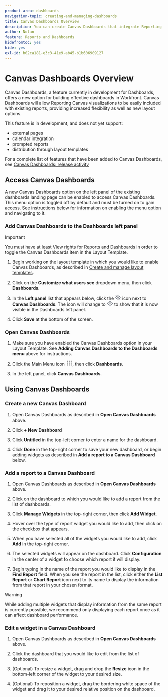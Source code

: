 ```yaml
---
product-area: dashboards
navigation-topic: creating-and-managing-dashboards
title: Canvas Dashboards Overview
description: You can create Canvas Dashboards that integrate Reporting Canvas visualizations with traitional reports and feature new layout options.
author: Nolan
feature: Reports and Dashboards
hidefromtoc: yes
hide: yes
exl-id: b02ca181-e3c3-41e9-ab45-b1b606909127
---
```

# Canvas Dashboards Overview

<!-- Audited: 12/2023 -->

Canvas Dashboards, a feature currently in development for Dashboards, offers a new option for building effective dashboards in Workfront. Canvas Dashboards will allow Reporting Canvas visualizations to be easily included with existing reports, providing increased flexibility as well as new layout options.

This feature is in development, and does not yet support:
* external pages
* calendar integration
* prompted reports
* distribution through layout templates

For a complete list of features that have been added to Canvas Dashboards, see [Canvas Dashboards: release activity](/help/quicksilver/product-announcements/betas/canvas-dashboards-beta/canvas-dashboards-release-activity.md)

## Access Canvas Dashboards

A new Canvas Dashboards option on the left panel of the existing dashboards landing page can be enabled to access Canvas Dashboards. This menu option is toggled off by default and must be turned on to gain access. See instructions below for information on enabling the menu option and navigating to it.

### Add Canvas Dashboards to the Dashboards left panel

>[!IMPORTANT]
>
>You must have at least View rights for Reports and Dashboards in order to toggle the Canvas Dashboards item in the Layout Template.

1. Begin working on the layout template in which you would like to enable Canvas Dashboards, as described in [Create and manage layout templates](../../../administration-and-setup/customize-workfront/use-layout-templates/create-and-manage-layout-templates.md).

1. Click on the **Customize what users see** dropdown menu, then click **Dashboards**.

1. In the **Left panel** list that appears below, click the ![](assets/delete-secondary-nav-item.png) icon next to **Canvas Dashboards**. The icon will change to ![](assets/add-secondary-nav-item.png) to show that it is now visible in the Dashboards left panel.

1. Click **Save** at the bottom of the screen.

### Open Canvas Dashboards

1. Make sure you have enabled the Canvas Dashboards option in your Layout Template. See **Adding Canvas Dashboards to the Dashboards menu** above for instructions.

1. Click the Main Menu icon ![](assets/main-menu-icon.png), then click **Dashboards**.

1. In the left panel, click **Canvas Dashboards**.

## Using Canvas Dashboards

### Create a new Canvas Dashboard

1. Open Canvas Dashboards as described in **Open Canvas Dashboards** above.

1. Click **+ New Dashboard**

1. Click **Untitled** in the top-left corner to enter a name for the dashboard.

1. Click **Done** in the top-right corner to save your new dashboard, or begin adding widgets as described in **Add a report to a Canvas Dashboard** below.

### Add a report to a Canvas Dashboard

1. Open Canvas Dashboards as described in **Open Canvas Dashboards** above.

1. Click on the dashboard to which you would like to add a report from the list of dashboards.

1. Click **Manage Widgets** in the top-right corner, then click **Add Widget**.

1. Hover over the type of report widget you would like to add, then click on the checkbox that appears.

1. When you have selected all of the widgets you would like to add, click **Add** in the top-right corner.

1. The selected widgets will appear on the dashboard. Click **Configuration** in the center of a widget to choose which report it will display.

1. Begin typing in the name of the report you would like to display in the **Find Report** field. When you see the report in the list, click either the **List Report** or **Chart Report** icon next to its name to display the information from that report in your chosen format.

>[!WARNING]
> While adding multiple widgets that display information from the same report is currently possible, we recommend only displaying each report once as it can affect dashboard performance.

### Edit a widget in a Canvas Dashboard

1. Open Canvas Dashboards as described in **Open Canvas Dashboards** above.

1. Click the dashboard that you would like to edit from the list of dashboards.

1. (Optional) To resize a widget, drag and drop the **Resize** icon in the bottom-left corner of the widget to your desired size.

1. (Optional) To reposition a widget, drag the bordering white space of the widget and drag it to your desired relative position on the dashboard.
